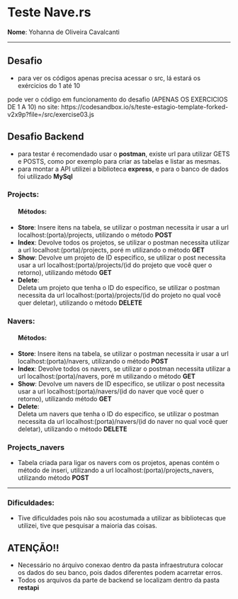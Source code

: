 <h1>Teste Nave.rs</h1>
<b>Nome</b>: Yohanna de Oliveira Cavalcanti
<hr>
<h2>Desafio</h2>
<ul>
  <li>para ver os códigos apenas precisa acessar o src, lá estará os exércicios do 1 até 10</li>
</ul>
pode ver o código em funcionamento do desafio (APENAS OS EXERCICIOS DE 1 A 10) no site: https://codesandbox.io/s/teste-estagio-template-forked-v2x9p?file=/src/exercise03.js

<h2>Desafio Backend</h2>
 <ul>
   <li>para testar é recomendado usar o <b>postman</b>, existe url para utilizar GETS e POSTS, como por exemplo para criar as tabelas e listar as mesmas.</li>
   <li>para montar a API utilizei a biblioteca <b>express</b>, e para o banco de dados foi utilizado <b>MySql</b></li></ul>

<h3>Projects:</h3>
<ul>
<b><h4>Métodos:</h4></b>
<li><b>Store</b>: Insere itens na tabela, se utilizar o postman necessita ir usar a url localhost:(porta)/projects, utilizando o método <b>POST</b></li>
<li><b>Index</b>: Devolve todos os projetos, se utilizar o postman necessita utilizar a url localhost:(porta)/projects, poré m utilizando o método <b>GET</b></li>
<li><b>Show</b>: Devolve um projeto de ID especifico, se utilizar o post necessita usar a url localhost:(porta)/projects/(id do projeto que você quer o retorno), utilizando método <b>GET</b></li>
<li><b>Delete</b>:</li> Deleta um projeto que tenha o ID do especifico, se utilizar o postman necessita da url localhost:(porta)/projects/(id do projeto no qual você quer deletar), utilizando o método <b>DELETE</b></li>
</ul>

<h3>Navers:</h3>
<ul>
<b><h4>Métodos:</h4></b>
<li><b>Store</b>: Insere itens na tabela, se utilizar o postman necessita ir usar a url localhost:(porta)/navers, utilizando o método <b>POST</b></li>
<li><b>Index</b>: Devolve todos os navers, se utilizar o postman necessita utilizar a url localhost:(porta)/navers, poré m utilizando o método <b>GET</b></li>
<li><b>Show</b>: Devolve um navers de ID especifico, se utilizar o post necessita usar a url localhost:(porta)/navers/(id do naver que você quer o retorno), utilizando método <b>GET</b></li>
<li><b>Delete</b>:</li> Deleta um navers que tenha o ID do especifico, se utilizar o postman necessita da url localhost:(porta)/navers/(id do naver no qual você quer deletar), utilizando o método <b>DELETE</b></li>
</ul>
</ul>
<h3>Projects_navers</h3>
<ul>
<li>Tabela criada para ligar os navers com os projetos, apenas contém o método de inseri, utilizando a url localhost:(porta)/projects_navers, utilizando método <b>POST</b></li>
</ul>

<hr>
<h3>Dificuldades:</h3>
<ul>
<li>Tive dificuldades pois não sou acostumada a utilizar as bibliotecas que utilizei, tive que pesquisar a maioria das coisas.</li>
</ul>
<h2>ATENÇÃO!!</h3>
<ul>
<li>Necessário no árquivo conexao dentro da pasta infraestrutura colocar os dados do seu banco, pois dados diferentes podem acarretar erros. </li>
<li>Todos os arquivos da parte de backend se localizam dentro da pasta <b>restapi</b></li>
</ul>